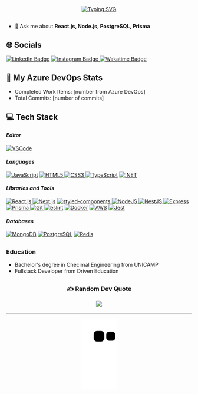<div align="center">
  <a href="https://git.io/typing-svg">
    <img src="https://readme-typing-svg.demolab.com?font=Fira+Code&weight=500&size=32&duration=1000&pause=1500&color=008F11&center=true&vCenter=true&width=860&lines=👋🏼+Hi+there!;🙋🏼‍♂️+My+name+is+Mateus+Borges%2C+I&#39;m+26;👨🏼‍💻+and+a+Full+Stack+Developer" alt="Typing SVG">
  </a>
</div>

##

- 💬 Ask me about **React.js, Node.js, PostgreSQL, Prisma**

## 🌐 Socials

 [![LinkedIn Badge](https://img.shields.io/badge/LinkedIn-%230077B5.svg?logo=linkedin&logoColor=white)](https://linkedin.com/in/mat-borges "Connect on LinkedIn")
 [![Instagram Badge](https://img.shields.io/badge/-@matbborges-E4405F?style=flat&logo=Instagram&logoColor=white) ](https://www.instagram.com/matbborges/ "Follow on Instagram")
 [![Wakatime Badge](https://wakatime.com/badge/user/65e091a8-99ff-49c6-96b2-fe7a9a3dd53c.svg)](https://wakatime.com/@65e091a8-99ff-49c6-96b2-fe7a9a3dd53c "See WakaTime Profile")
 
## 🚀 My Azure DevOps Stats
- Completed Work Items: [number from Azure DevOps]
- Total Commits: [number of commits]
  
## 💻 Tech Stack

#### _Editor_
[![VSCode](https://img.shields.io/badge/VSCode-007ACC?style=for-the-badge&logo=visualstudiocode&logoColor=ffffff)](https://code.visualstudio.com/ "VSCode")

#### _Languages_
 [![JavaScript](https://img.shields.io/badge/javascript-F7DF1E?style=for-the-badge&logo=javascript&logoColor=808080)](https://developer.mozilla.org/en-US/docs/Web/JavaScript "JS on mdnWebDocs")
 [![HTML5](https://img.shields.io/badge/html5-%23E34F26.svg?style=for-the-badge&logo=html5&logoColor=ffffff) ](https://developer.mozilla.org/en-US/docs/Web/HTML "HTML on mdnWebDocs")
 [![CSS3](https://img.shields.io/badge/css3-%231572B6.svg?style=for-the-badge&logo=css3&logoColor=ffffff) ](https://developer.mozilla.org/en-US/docs/Web/CSS "CSS on mdnWebDocs")
 [![TypeScript](http://img.shields.io/badge/TypeScript-3178C6?style=for-the-badge&logo=typescript&logoColor=ffffff)](https://www.typescriptlang.org/ "TypeScript")
 [![.NET](http://img.shields.io/badge/.NET-512BD4?style=for-the-badge&logo=.net&logoColor=ffffff)](https://www.typescriptlang.org/ "TypeScript")

#### _Libraries and Tools_
 [![React.js](https://img.shields.io/badge/React.js-61DAFB?style=for-the-badge&logo=react&logoColor=808080)](https://reactjs.org/ "React")
 [![Next.js](https://img.shields.io/badge/Next.js-000000?style=for-the-badge&logo=nextdotjs&logoColor=ffffff)](https://nextjs.org/docs "Next.js")
 [![styled-components](http://img.shields.io/badge/StyledComponents-DB7093?style=for-the-badge&logo=styledcomponents&logoColor=ffffff) ](https://styled-components.com/ "styled-components")
 [![NodeJS](https://img.shields.io/badge/node.js-6DA55F?style=for-the-badge&logo=nodedotjs&logoColor=ffffff) ](https://nodejs.org/en/ "Node.JS")
 [![NestJS](https://img.shields.io/badge/nest.js-E0234E?style=for-the-badge&logo=nestjs&logoColor=ffffff) ](https://docs.nestjs.com "Nest.JS")
 [![Express](http://img.shields.io/badge/express-000000?style=for-the-badge&logo=express&logoColor=ffffff) ](https://expressjs.com/ "Express")
 [![Prisma](http://img.shields.io/badge/prisma-2D3748?style=for-the-badge&logo=prisma&logoColor=ffffff) ](https://www.prisma.io/docs "Prisma")
 [![Git](http://img.shields.io/badge/git-F05032?style=for-the-badge&logo=git&logoColor=ffffff) ](https://git-scm.com/ "Git")
 [![eslint](http://img.shields.io/badge/eslint-4B32C3?style=for-the-badge&logo=eslint&logoColor=ffffff)](https://eslint.org/ "Eslint")
 [![Docker](http://img.shields.io/badge/docker-2496ED?style=for-the-badge&logo=docker&logoColor=ffffff)](https://docs.docker.com "Docker")
 [![AWS](http://img.shields.io/badge/AWS-FF9900?style=for-the-badge&logo=amazonaws&logoColor=ffffff)](https://docs.aws.amazon.com/?nc2=h_ql_doc_do&refid=2ee11bb2-bc40-4546-9852-2c4ad8e8f646 "AWS Docs")
 [![Jest](http://img.shields.io/badge/Jest-C21325?style=for-the-badge&logo=jest&logoColor=ffffff)](https://jestjs.io/pt-BR/docs/getting-started "Jest Docs")

#### _Databases_
 [![MongoDB](http://img.shields.io/badge/MongoDB-47A248?style=for-the-badge&logo=mongodb&logoColor=ffffff)](https://www.mongodb.com/ "MongoDB")
 [![PostgreSQL](http://img.shields.io/badge/PostgreSQL-4169E1?style=for-the-badge&logo=postgresql&logoColor=ffffff)](https://www.postgresql.org/ "PostgreSQL")
 [![Redis](http://img.shields.io/badge/redis-DC382D?style=for-the-badge&logo=redis&logoColor=ffffff)](https://redis.io/docs/ "Redis")
 
 ##
 
 ### Education
- Bachelor's degree in Checimal Engineering from UNICAMP
- Fullstack Developer from Driven Education

##

<h3 id="-random-dev-quote"  align="center">✍️ Random Dev Quote</h3>
<div align="center">
  <img width="500em" src="https://quotes-github-readme.vercel.app/api?type=horizontal&theme=tokyonight" />
</div>

---
<div align="center">
  <img src="https://github.com/mat-borges/mat-borges/blob/output/github-contribution-grid-snake.svg" alt="mateus snake svg" />
</div>
